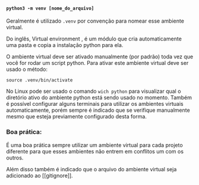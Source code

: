 #### `python3 -m venv [nome_do_arquivo]`  

   Geralmente é utilizado `.venv` por convenção para nomear esse ambiente virtual.

Do inglês, Virtual environment , é um módulo que cria automaticamente uma pasta e copia a instalação python para ela.  

O ambiente virtual deve ser ativado manualmente (por padrão) toda vez que você for rodar um script python. Para ativar este ambiente virtual deve ser usado o método:

```
source .venv/bin/activate
```

No Linux pode ser usado o comando `wich python` para visualizar qual o diretório ativo do ambiente python está sendo usado no momento.
Também é possível configurar alguns terminais para utilizar os ambientes virtuais automaticamente, porém sempre é indicado que se verifique manualmente mesmo que esteja previamente configurado desta forma. 


### Boa prática:

É uma boa prática sempre utilizar um ambiente virtual para cada projeto diferente para que esses ambientes não entrem em conflitos um com os outros.

Além disso também é indicado que o arquivo do ambiente virtual seja adicionado ao [[gitignore]]. 